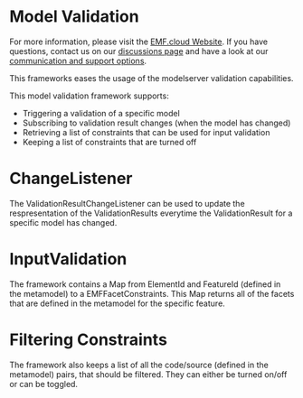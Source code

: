 # Model Validation
For more information, please visit the [EMF.cloud Website](https://www.eclipse.org/emfcloud/). If you have questions, contact us on our [discussions page](https://github.com/eclipse-emfcloud/emfcloud/discussions) and have a look at our [communication and support options](https://www.eclipse.org/emfcloud/contact/).

This frameworks eases the usage of the modelserver validation capabilities.

This model validation framework supports:
- Triggering a validation of a specific model
- Subscribing to validation result changes (when the model has changed)
- Retrieving a list of constraints that can be used for input validation
- Keeping a list of constraints that are turned off

# ChangeListener
The ValidationResultChangeListener can be used to update the respresentation of the ValidationResults everytime the ValidationResult for a specific model has changed.

# InputValidation
The framework contains a Map from ElementId and FeatureId (defined in the metamodel) to a EMFFacetConstraints. This Map returns all of the facets that are defined in the metamodel for the specific feature.

# Filtering Constraints
The framework also keeps a list of all the code/source (defined in the metamodel) pairs, that should be filtered. They can either be turned on/off or can be toggled.
